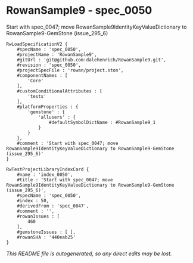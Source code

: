 # RowanSample9 - spec_0050
Start with spec_0047; move RowanSample9IdentityKeyValueDictionary to RowanSample9-GemStone (issue_295_6)
```
RwLoadSpecificationV2 {
	#specName : 'spec_0050',
	#projectName : 'RowanSample9',
	#gitUrl : 'git@github.com:dalehenrich/RowanSample9.git',
	#revision : 'spec_0050',
	#projectSpecFile : 'rowan/project.ston',
	#componentNames : [
		'Core'
	],
	#customConditionalAttributes : [
		'tests'
	],
	#platformProperties : {
		'gemstone' : {
			'allusers' : {
				#defaultSymbolDictName : #RowanSample9_1
			}
		}
	},
	#comment : 'Start with spec_0047; move RowanSample9IdentityKeyValueDictionary to RowanSample9-GemStone (issue_295_6)'
}

RwTestProjectLibraryIndexCard {
	#name : 'index_0050',
	#title : 'Start with spec_0047; move RowanSample9IdentityKeyValueDictionary to RowanSample9-GemStone (issue_295_6)',
	#specName : 'spec_0050',
	#index : 50,
	#derivedFrom : 'spec_0047',
	#comment : '',
	#rowanIssues : [
		460
	],
	#gemstoneIssues : [ ],
	#rowanSHA : '440eab25'
}
```

*This README file is autogenerated, so any direct edits may be lost.*
